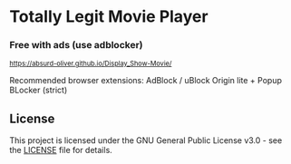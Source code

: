 # Totally Legit Movie Player
### Free with ads (use adblocker)
<sub>https://absurd-oliver.github.io/Display_Show-Movie/</sub>

Recommended browser extensions: AdBlock / uBlock Origin lite + Popup BLocker (strict)

## License

This project is licensed under the GNU General Public License v3.0 - see the [LICENSE](./LICENSE) file for details.